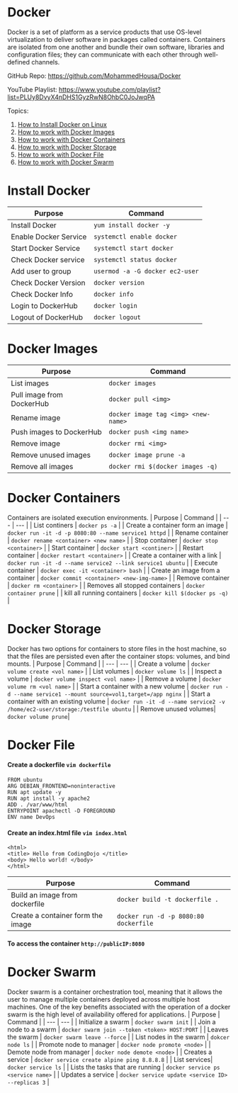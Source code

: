 # Docker
Docker is a set of platform as a service products that use OS-level virtualization to deliver software in packages called containers. Containers are isolated from one another and bundle their own software, libraries and configuration files; they can communicate with each other through well-defined channels.

GitHub Repo: https://github.com/MohammedHousa/Docker

YouTube Playlist: https://www.youtube.com/playlist?list=PLUy8DvyX4nDHS1GyzRwN8OhbC0JoJwqPA

Topics:
1. [How to Install Docker on Linux](https://github.com/MohammedHousa/Docker/blob/main/README.md#install-docker) 
2. [How to work with Docker Images](https://github.com/MohammedHousa/Docker/blob/main/README.md#docker-images) 
3. [How to work with Docker Containers](https://github.com/MohammedHousa/Docker/blob/main/README.md#docker-containers) 
4. [How to work with Docker Storage](https://github.com/MohammedHousa/Docker/blob/main/README.md#docker-storage) 
6. [How to work with Docker File](https://github.com/MohammedHousa/Docker/blob/main/README.md#docker-file) 
7. [How to work with Docker Swarm](https://github.com/MohammedHousa/Docker/blob/main/README.md#docker-swarm) 



# Install Docker
| Purpose | Command |
| --- | --- |
| Install Docker | ```yum install docker -y``` |
| Enable Docker Service | ```systemctl enable docker``` |
| Start Docker Service | ```systemctl start docker``` |
| Check Docker service | ```systemctl status docker``` |
| Add user to group | ```usermod -a -G docker ec2-user``` |
| Check Docker Version | ```docker version``` |
| Check Docker Info | ```docker info``` |
| Login to DockerHub | ```docker login```|
| Logout of DockerHub| ```docker logout```|



# Docker Images
| Purpose | Command |
| --- | --- |
| List images | ```docker images``` |
| Pull image from DockerHub | ```docker pull <img>``` |
| Rename image | ```docker image tag <img> <new-name>``` |
| Push images to DockerHub | ```docker push <img name>``` |
| Remove image | ```docker rmi <img>``` |
| Remove unused images | ```docker image prune -a``` |
| Remove all images | ```docker rmi $(docker images -q)```|



# Docker Containers
Containers are isolated execution environments.
| Purpose | Command |
| --- | --- |
| List continers | ```docker ps -a``` |
| Create a container form an image | ```docker run -it -d -p 8080:80 --name service1 httpd``` |
| Rename container | ```docker rename <container> <new name>``` |
| Stop container | ```docker stop <container>``` |
| Start container | ```docker start <continer>``` |
| Restart container | ```docker restart <container>``` |
| Create a container with a link | ```docker run -it -d --name service2 --link service1 ubuntu``` |
| Execute container | ```docker exec -it <container> bash``` |
| Create an image from a container | ```docker commit <container> <new-img-name>``` |
| Remove container | ```docker rm <container>``` |
| Removes all stopped containers | ```docker container prune``` |
| kill all running containers | ```docker kill $(docker ps -q)``` |



# Docker Storage
Docker has two options for containers to store files in the host machine, so that the files are persisted even after the container stops: volumes, and bind mounts.
| Purpose | Command |
| --- | --- |
| Create a volume | ```docker volume create <vol name>``` |
| List volumes | ```docker volume ls``` |
| Inspect a volume | ```docker volume inspect <vol name>``` |
| Remove a volume | ```docker volume rm <vol name>``` |
| Start a container with a new volume | ```docker run -d --name service1 --mount source=vol1,target=/app nginx``` |
| Start a container with an existing volume | ```docker run -it -d --name service2 -v /home/ec2-user/storage:/testfile ubuntu``` |
| Remove unused volumes| ```docker volume prune```|



# Docker File
#### Create a dockerfile ```vim dockerfile```
```
FROM ubuntu
ARG DEBIAN_FRONTEND=noninteractive
RUN apt update -y
RUN apt install -y apache2
ADD . /var/www/html
ENTRYPOINT apachectl -D FOREGROUND
ENV name DevOps 
```
  
#### Create an index.html file ```vim index.html```
```
<html>
<title> Hello from CodingDojo </title>
<body> Hello world! </body>
</html>
```

| Purpose | Command |
| --- | --- |
| Build an image from dockerfile| ```docker build -t dockerfile . ``` |
| Create a container form the image | ```docker run -d -p 8080:80 dockerfile``` |

#### To access the container ```http://publicIP:8080```



# Docker Swarm
Docker swarm is a container orchestration tool, meaning that it allows the user to manage multiple containers deployed across multiple host machines. One of the key benefits associated with the operation of a docker swarm is the high level of availability offered for applications.
| Purpose | Command |
| --- | --- |
| Initialize a swarm | ```docker swarm init``` |
| Join a node to a swarm | ```docker swarm join --token <token> HOST:PORT``` |
| Leaves the swarm | ```docker swarm leave --force``` |
| List nodes in the swarm | ```dokcer node ls``` |
| Promote node to manager | ```docker node promote <node>``` |
| Demote node from manager | ```docker node demote <node>``` |
| Creates a service | ```docker service create alpine ping 8.8.8.8``` |
| List services| ```docker service ls``` |
| Lists the tasks that are running | ```docker service ps <service name>``` |
| Updates a service | ```docker service update <service ID> --replicas 3``` |

